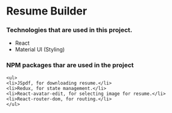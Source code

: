 # Resume Builder

### Technologies that are used in this project.
  <ul>
    <li>React</li> 
    <li>Material UI (Styling)</li>  
  </ul>
 
 ### NPM packages thar are used in the project
    <ul>
    <li>JSpdf, for downloading resume.</li> 
    <li>Redux, for state management.</li>  
    <li>React-avatar-edit, for selecting image for resume.</li>
    <li>React-router-dom, for routing.</li>
    </ul>


